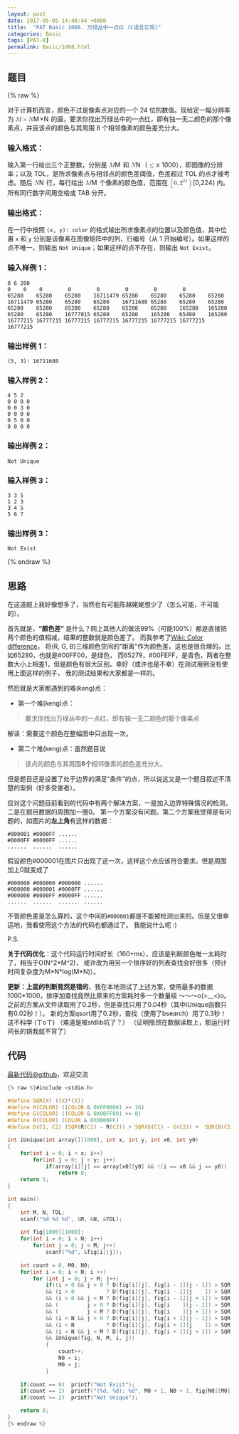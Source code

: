 ```yaml
---
layout: post
date: 2017-05-05 14:48:44 +0800
title:  "PAT Basic 1068. 万绿丛中一点红 (C语言实现)"
categories: Basic
tags: [PAT-B]
permalink: Basic/1068.html
---
```


## 题目

{% raw %}<div class="ques-view"><p>对于计算机而言，颜色不过是像素点对应的一个 24 位的数值。现给定一幅分辨率为 <span class="katex"><span class="katex-mathml"><math><mrow><mi>M</mi><mo>×</mo><mi>N</mi></mrow>M\times N</math></span><span aria-hidden="true" class="katex-html"><span class="strut" style="height:0.68333em;"></span><span class="strut bottom" style="height:0.76666em;vertical-align:-0.08333em;"></span><span class="base textstyle uncramped"><span class="mord mathit" style="margin-right:0.10903em;">M</span><span class="mbin">×</span><span class="mord mathit" style="margin-right:0.10903em;">N</span></span></span></span> 的画，要求你找出万绿丛中的一点红，即有独一无二颜色的那个像素点，并且该点的颜色与其周围 8 个相邻像素的颜色差充分大。</p>
<h3 id="-">输入格式：</h3>
<p>输入第一行给出三个正整数，分别是 <span class="katex"><span class="katex-mathml"><math><mrow><mi>M</mi></mrow>M</math></span><span aria-hidden="true" class="katex-html"><span class="strut" style="height:0.68333em;"></span><span class="strut bottom" style="height:0.68333em;vertical-align:0em;"></span><span class="base textstyle uncramped"><span class="mord mathit" style="margin-right:0.10903em;">M</span></span></span></span> 和 <span class="katex"><span class="katex-mathml"><math><mrow><mi>N</mi></mrow>N</math></span><span aria-hidden="true" class="katex-html"><span class="strut" style="height:0.68333em;"></span><span class="strut bottom" style="height:0.68333em;vertical-align:0em;"></span><span class="base textstyle uncramped"><span class="mord mathit" style="margin-right:0.10903em;">N</span></span></span></span>（<span class="katex"><span class="katex-mathml"><math><mrow><mo>≤</mo></mrow>\le</math></span><span aria-hidden="true" class="katex-html"><span class="strut" style="height:0.63597em;"></span><span class="strut bottom" style="height:0.7719400000000001em;vertical-align:-0.13597em;"></span><span class="base textstyle uncramped"><span class="mrel">≤</span></span></span></span> 1000），即图像的分辨率；以及 TOL，是所求像素点与相邻点的颜色差阈值，色差超过 TOL 的点才被考虑。随后 <span class="katex"><span class="katex-mathml"><math><mrow><mi>N</mi></mrow>N</math></span><span aria-hidden="true" class="katex-html"><span class="strut" style="height:0.68333em;"></span><span class="strut bottom" style="height:0.68333em;vertical-align:0em;"></span><span class="base textstyle uncramped"><span class="mord mathit" style="margin-right:0.10903em;">N</span></span></span></span> 行，每行给出 <span class="katex"><span class="katex-mathml"><math><mrow><mi>M</mi></mrow>M</math></span><span aria-hidden="true" class="katex-html"><span class="strut" style="height:0.68333em;"></span><span class="strut bottom" style="height:0.68333em;vertical-align:0em;"></span><span class="base textstyle uncramped"><span class="mord mathit" style="margin-right:0.10903em;">M</span></span></span></span> 个像素的颜色值，范围在 <span class="katex"><span class="katex-mathml"><math><mrow><mo>[</mo><mn>0</mn><mo separator="true">,</mo><msup><mn>2</mn><mrow><mn>2</mn><mn>4</mn></mrow></msup><mo>)</mo></mrow>[0, 2^{24})</math></span><span aria-hidden="true" class="katex-html"><span class="strut" style="height:0.8141079999999999em;"></span><span class="strut bottom" style="height:1.064108em;vertical-align:-0.25em;"></span><span class="base textstyle uncramped"><span class="mopen">[</span><span class="mord mathrm">0</span><span class="mpunct">,</span><span class="mord"><span class="mord mathrm">2</span><span class="msupsub"><span class="vlist"><span style="top:-0.363em;margin-right:0.05em;"><span class="fontsize-ensurer reset-size5 size5"><span style="font-size:0em;">​</span></span><span class="reset-textstyle scriptstyle uncramped mtight"><span class="mord scriptstyle uncramped mtight"><span class="mord mathrm mtight">2</span><span class="mord mathrm mtight">4</span></span></span></span><span class="baseline-fix"><span class="fontsize-ensurer reset-size5 size5"><span style="font-size:0em;">​</span></span>​</span></span></span></span><span class="mclose">)</span></span></span></span> 内。所有同行数字间用空格或 TAB 分开。</p>
<h3 id="-">输出格式：</h3>
<p>在一行中按照 <code>(x, y): color</code> 的格式输出所求像素点的位置以及颜色值，其中位置 <code>x</code> 和 <code>y</code> 分别是该像素在图像矩阵中的列、行编号（从 1 开始编号）。如果这样的点不唯一，则输出 <code>Not Unique</code>；如果这样的点不存在，则输出 <code>Not Exist</code>。</p>
<h3 id="-1-">输入样例 1：</h3>
<pre><code class="lang-in">8 6 200
0 	 0 	  0 	   0	    0 	     0 	      0        0
65280 	 65280    65280    16711479 65280    65280    65280    65280
16711479 65280    65280    65280    16711680 65280    65280    65280
65280 	 65280    65280    65280    65280    65280    165280   165280
65280 	 65280 	  16777015 65280    65280    165280   65480    165280
16777215 16777215 16777215 16777215 16777215 16777215 16777215 16777215
</code></pre>
<h3 id="-1-">输出样例 1：</h3>
<pre><code class="lang-out">(5, 3): 16711680
</code></pre>
<h3 id="-2-">输入样例 2：</h3>
<pre><code class="lang-in">4 5 2
0 0 0 0
0 0 3 0
0 0 0 0
0 5 0 0
0 0 0 0
</code></pre>
<h3 id="-2-">输出样例 2：</h3>
<pre><code class="lang-out">Not Unique
</code></pre>
<h3 id="-3-">输入样例 3：</h3>
<pre><code class="lang-in">3 3 5
1 2 3
3 4 5
5 6 7
</code></pre>
<h3 id="-3-">输出样例 3：</h3>
<pre><code class="lang-out">Not Exist
</code></pre>
</div>{% endraw %}

## 思路

在这道题上我好像想多了，当然也有可能陈越姥姥想少了（怎么可能，不可能的）。

首先就是，**“颜色差”** 是什么？网上其他人的做法99%（可能100%）都是直接把两个颜色的值相减，结果的整数就是颜色差了。
而我参考了[Wiki: Color difference](https://en.wikipedia.org/wiki/Color_difference)，
将(R, G, B)三维颜色空间的“距离”作为颜色差，这也是很合理的。比如65280，也就是#00FF00，是绿色，
而65279，#00FEFF，是青色，两者在整数大小上相差1，但是颜色有很大区别。幸好（或许也是不幸）在测试用例没有使用上面这样的例子，
我的测试结果和大家都是一样的。

然后就是大家都遇到的难(keng)点：

- 第一个难(keng)点：

> 要求你找出万绿丛中的一点红，即有独一无二颜色的那个像素点

  解读：需要这个颜色在整幅图中只出现一次。

- 第二个难(keng)点：虽然题目说

> 该点的颜色与其周围**8个**相邻像素的颜色差充分大。

  但是题目还是设置了处于边界的满足“条件”的点，所以说这又是一个题目叙述不清楚的案例（好多受害者）。

  应对这个问题目前看到的代码中有两个解决方案，一是加入边界特殊情况的检测，二是在题目数据的周围加一圈0。
  第一个方案没有问题。第二个方案我觉得是有问题的，如图片的**左上角**有这样的数据：
```
#000001 #0000FF ......
#0000FF #0000FF ......
......  ......  ......
```
  假设颜色#000001在图片只出现了这一次，这样这个点应该符合要求。但是周围加上0就变成了
```
#000000 #000000 #000000 ......
#000000 #000001 #0000FF ......
#000000 #0000FF #0000FF ......
......  ......  ......  ......
```
  不管颜色差是怎么算的，这个中间的`#000001`都是不能被检测出来的。但是又很幸运地，我看使用这个方法的代码也都通过了。
  我能说什么呢 :)

P.S.

**关于代码优化**：这个代码运行时间好长（160+ms），应该是判断颜色唯一太耗时了，相当于O(N^2\*M^2)，
或许改为用另一个排序好的列表查找会好很多（预计时间复杂度为M\*N\*log(M\*N)）。

**更新：上面的判断竟然是错的**，我在本地测试了上述方案，使用最多的数据1000*1000，排序加查找竟然比原来的方案耗时多一个数量级
～～～o(>﹏<)o。之前的方案从文件读取用了0.2秒，但是查找只用了0.04秒（其中iUnique函数只有0.02秒！）。
新的方案qsort用了0.2秒，查找（使用了bsearch）用了0.3秒！这不科学 (ㄒoㄒ) （难道是被stdlib坑了？）
（证明瓶颈在数据读取上，那运行时间长的锅我就不背了）

## 代码

[最新代码@github](https://github.com/OliverLew/PAT/blob/master/PATBasic/1068.c)，欢迎交流
```c
{% raw %}#include <stdio.h>

#define SQR(X) ((X)*(X))
#define R(COLOR) ((COLOR & 0XFF0000) >> 16)
#define G(COLOR) ((COLOR & 0X00FF00) >> 8)
#define B(COLOR) (COLOR & 0X0000FF)
#define D(C1, C2) (SQR(R(C1) - R(C2)) + SQR(G(C1) - G(C2)) +  SQR(B(C1) - B(C2)))

int iUnique(int array[][1000], int x, int y, int x0, int y0)
{
    for(int i = 0; i < x; i++)
        for(int j = 0; j < y; j++)
            if(array[i][j] == array[x0][y0] && !(i == x0 && j == y0))
                return 0;
    return 1;
}

int main()
{
    int M, N, TOL;
    scanf("%d %d %d", &M, &N, &TOL);
    
    int fig[1000][1000];
    for(int i = 0; i < N; i++)
        for(int j = 0; j < M; j++)
            scanf("%d", &fig[i][j]);
    
    int count = 0, M0, N0;
    for(int i = 0; i < N; i ++)
        for (int j = 0; j < M; j++)
            if((i > 0 && j > 0 ? D(fig[i][j], fig[i - 1][j - 1]) > SQR(TOL) : 1)
            && (i > 0          ? D(fig[i][j], fig[i - 1][j    ]) > SQR(TOL) : 1)
            && (i > 0 && j < M ? D(fig[i][j], fig[i - 1][j + 1]) > SQR(TOL) : 1)
            && (         j > 0 ? D(fig[i][j], fig[i    ][j - 1]) > SQR(TOL) : 1)
            && (         j < M ? D(fig[i][j], fig[i    ][j + 1]) > SQR(TOL) : 1)
            && (i < N && j > 0 ? D(fig[i][j], fig[i + 1][j - 1]) > SQR(TOL) : 1)
            && (i < N          ? D(fig[i][j], fig[i + 1][j    ]) > SQR(TOL) : 1)
            && (i < N && j < M ? D(fig[i][j], fig[i + 1][j + 1]) > SQR(TOL) : 1)
            && iUnique(fig, N, M, i, j))
            {
                count++;
                N0 = i;
                M0 = j;
            }
    
    if(count == 0)  printf("Not Exist");
    if(count == 1)  printf("(%d, %d): %d", M0 + 1, N0 + 1, fig[N0][M0]);
    if(count >= 2)  printf("Not Unique");

    return 0;
}
{% endraw %}
```